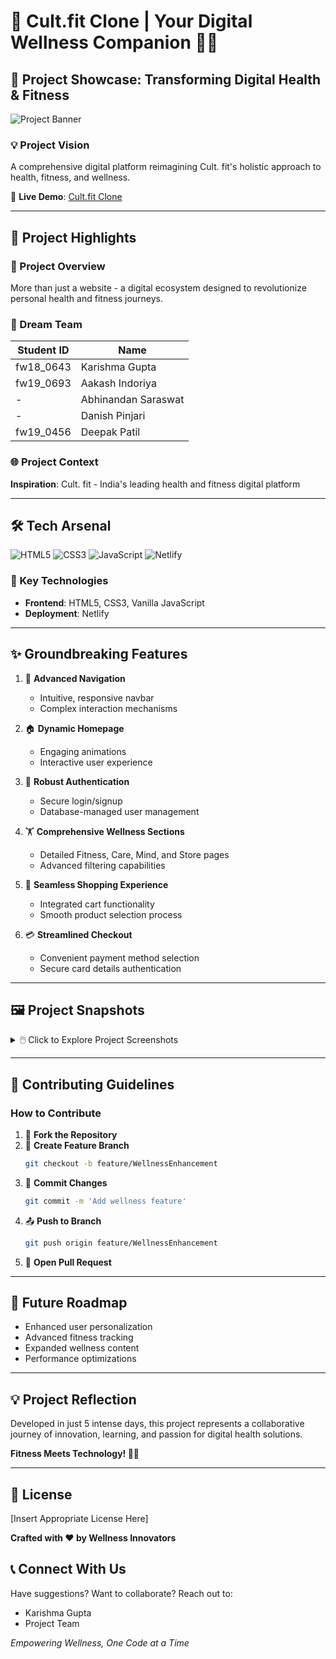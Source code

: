 # 💪 Cult.fit Clone | Your Digital Wellness Companion 🏋️‍♀️

## 🌟 Project Showcase: Transforming Digital Health & Fitness

![Project Banner](https://github.com/user-attachments/assets/5ae1463c-9536-4414-a4d3-cb9a3e3a1fb2)

### 💡 Project Vision
A comprehensive digital platform reimagining Cult. fit's holistic approach to health, fitness, and wellness.

🔗 **Live Demo**: [Cult.fit Clone](https://astounding-scone-73c2d5.netlify.app)

---

## 🚀 Project Highlights

### 🎯 Project Overview
More than just a website - a digital ecosystem designed to revolutionize personal health and fitness journeys.

### 👥 Dream Team

| Student ID | Name |
|-----------|------|
| fw18_0643 | Karishma Gupta |
| fw19_0693 | Aakash Indoriya |
| - | Abhinandan Saraswat |
| - | Danish Pinjari |
| fw19_0456 | Deepak Patil |

### 🌐 Project Context
**Inspiration**: Cult. fit - India's leading health and fitness digital platform

---

## 🛠 Tech Arsenal

![HTML5](https://img.shields.io/badge/HTML5-E34F26?style=for-the-badge&logo=html5&logoColor=white)
![CSS3](https://img.shields.io/badge/CSS3-1572B6?style=for-the-badge&logo=css3&logoColor=white)
![JavaScript](https://img.shields.io/badge/JavaScript-F7DF1E?style=for-the-badge&logo=javascript&logoColor=black)
![Netlify](https://img.shields.io/badge/Netlify-00C7B7?style=for-the-badge&logo=netlify&logoColor=white)

### 🔧 Key Technologies
- **Frontend**: HTML5, CSS3, Vanilla JavaScript
- **Deployment**: Netlify

---

## ✨ Groundbreaking Features

1. 🧭 **Advanced Navigation**
   - Intuitive, responsive navbar
   - Complex interaction mechanisms

2. 🏠 **Dynamic Homepage**
   - Engaging animations
   - Interactive user experience

3. 🔐 **Robust Authentication**
   - Secure login/signup
   - Database-managed user management

4. 🏋️ **Comprehensive Wellness Sections**
   - Detailed Fitness, Care, Mind, and Store pages
   - Advanced filtering capabilities

5. 🛒 **Seamless Shopping Experience**
   - Integrated cart functionality
   - Smooth product selection process

6. 💳 **Streamlined Checkout**
   - Convenient payment method selection
   - Secure card details authentication

---

## 🖼️ Project Snapshots

<details>
<summary>🖱️ Click to Explore Project Screenshots</summary>

### 🏠 Homepage
![Homepage](https://github.com/deepakpatil26/acrid-land-8684/assets/103636083/35df15f5-ccbf-45d6-ac91-0aea8af8b1b9)

### 🏋️ Fitness Sections
![Fitness Sections](https://github.com/deepakpatil26/acrid-land-8684/assets/103636083/d4dc9799-9ce7-4767-af0f-cc75076cd307)

### 🛍️ Store Page
![Store Page](https://github.com/deepakpatil26/acrid-land-8684/assets/103636083/b31ee05c-abab-4b75-bbc5-0fae33e37cf9)

### 🛒 Cart Experience
![Cart Experience](https://github.com/deepakpatil26/acrid-land-8684/assets/103636083/31e719bd-0d6d-442a-85c9-1035b212345b)

### 💳 Payment Process
![Payment Process](https://github.com/deepakpatil26/acrid-land-8684/assets/103636083/6b05dfc2-aba2-47d0-8d6e-982f101a34d5)

### 📱 Responsive Design
![Responsive Design](https://github.com/deepakpatil26/acrid-land-8684/assets/103636083/a08b8dbe-a90a-4505-bd34-57e404fb0d83)
</details>

---

## 🤝 Contributing Guidelines

### How to Contribute
1. 🍴 **Fork the Repository**
2. 🌿 **Create Feature Branch**
   ```bash
   git checkout -b feature/WellnessEnhancement
   ```
3. 💾 **Commit Changes**
   ```bash
   git commit -m 'Add wellness feature'
   ```
4. 📤 **Push to Branch**
   ```bash
   git push origin feature/WellnessEnhancement
   ```
5. 🔀 **Open Pull Request**

---

## 🌈 Future Roadmap
- Enhanced user personalization
- Advanced fitness tracking
- Expanded wellness content
- Performance optimizations

---

## 💡 Project Reflection
Developed in just 5 intense days, this project represents a collaborative journey of innovation, learning, and passion for digital health solutions.

**Fitness Meets Technology! 💪🚀**

---

## 📜 License
[Insert Appropriate License Here]

**Crafted with ❤️ by Wellness Innovators**

## 📞 Connect With Us
Have suggestions? Want to collaborate? 
Reach out to:
- Karishma Gupta
- Project Team

*Empowering Wellness, One Code at a Time*
